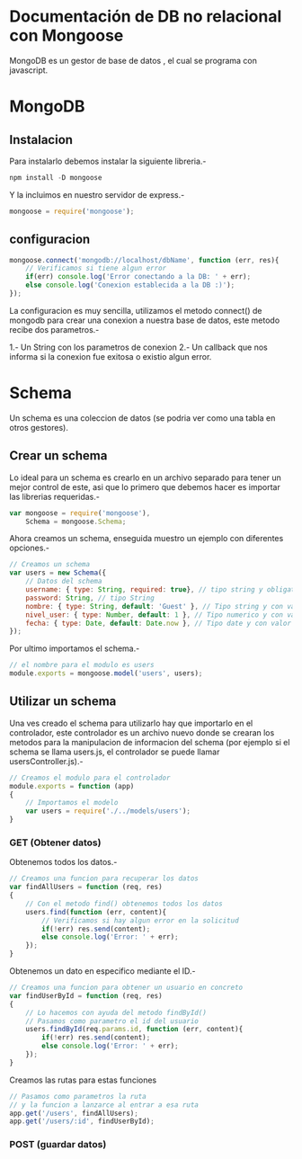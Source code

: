 Documentación de DB no relacional con Mongoose
==============================================

MongoDB es un gestor de base de datos , el cual se programa con javascript.

# MongoDB

## Instalacion

Para instalarlo debemos instalar la siguiente libreria.-

```js
npm install -D mongoose
```

Y la incluimos en nuestro servidor de express.-

```js
mongoose = require('mongoose');
```

## configuracion

```js
mongoose.connect('mongodb://localhost/dbName', function (err, res){
	// Verificamos si tiene algun error
	if(err) console.log('Error conectando a la DB: ' + err);
	else console.log('Conexion establecida a la DB :)');
});
```

La configuracion es muy sencilla, utilizamos el metodo connect() de mongodb para crear una conexion a nuestra base de datos, este metodo recibe dos parametros.-

1.- Un String con los parametros de conexion
2.- Un callback que nos informa si la conexion fue exitosa o existio algun error.

# Schema

Un schema es una coleccion de datos (se podria ver como una tabla en otros gestores).

## Crear un schema

Lo ideal para un schema es crearlo en un archivo separado para tener un mejor control de este, asi que lo primero que debemos hacer es importar las librerias requeridas.-

```js
var mongoose = require('mongoose'),
	Schema = mongoose.Schema;
```

Ahora creamos un schema, enseguida muestro un ejemplo con diferentes opciones.-

```js
// Creamos un schema
var users = new Schema({
	// Datos del schema
	username: { type: String, required: true}, // tipo string y obligatorio
	password: String, // tipo String
	nombre: { type: String, default: 'Guest' }, // Tipo string y con valor por defecto
	nivel_user: { type: Number, default: 1 }, // Tipo numerico y con valor por defecto
	fecha: { type: Date, default: Date.now }, // Tipo date y con valor por defecto
});
```

Por ultimo importamos el schema.-

```js
// el nombre para el modulo es users
module.exports = mongoose.model('users', users);
```

## Utilizar un schema

Una ves creado el schema para utilizarlo hay que importarlo en el controlador, este controlador es un archivo nuevo donde se crearan los metodos para la manipulacion de informacion del schema (por ejemplo si el schema se llama users.js, el controlador se puede llamar usersController.js).-

```js
// Creamos el modulo para el controlador
module.exports = function (app)
{
	// Importamos el modelo
	var users = require('./../models/users');
}
```

### GET (Obtener datos)

Obtenemos todos los datos.-

```js
// Creamos una funcion para recuperar los datos
var findAllUsers = function (req, res)
{
	// Con el metodo find() obtenemos todos los datos
	users.find(function (err, content){
		// Verificamos si hay algun error en la solicitud
		if(!err) res.send(content);
		else console.log('Error: ' + err);
	});
}
```

Obtenemos un dato en especifico mediante el ID.-

```js
// Creamos una funcion para obtener un usuario en concreto
var findUserById = function (req, res)
{
	// Lo hacemos con ayuda del metodo findById()
	// Pasamos como parametro el id del usuario
	users.findById(req.params.id, function (err, content){
		if(!err) res.send(content);
		else console.log('Error: ' + err);
	});
}
```

Creamos las rutas para estas funciones

```js
// Pasamos como parametros la ruta
// y la funcion a lanzarce al entrar a esa ruta
app.get('/users', findAllUsers);
app.get('/users/:id', findUserById);
```

### POST (guardar datos)

